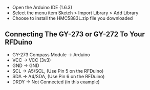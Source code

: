 * Open the Arduino IDE (1.6.3)
* Select the menu item Sketch > Import Library > Add Library
* Choose to install the HMC5883L.zip file you downloaded


Connecting The GY-273 or GY-272 To Your RFDuino
-------------------------------------

 * GY-273 Compass Module  ->  Arduino
 * VCC  -> VCC (3v3)
 * GND  -> GND
 * SCL  -> A5/SCL, (Use Pin 5 on the RFDuino)
 * SDA  -> A4/SDA, (Use Pin 6 on the RFDuino)
 * DRDY -> Not Connected (in this example)

